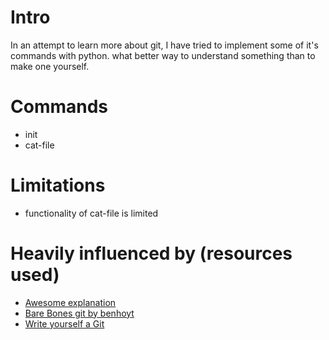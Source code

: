 # Intro
In an attempt to learn more about git, I have tried to implement some of it's commands with python.
what better way to understand something than to make one yourself.

# Commands
- init
- cat-file

# Limitations
- functionality of cat-file is limited

# Heavily influenced by (resources used)
- [Awesome explanation](https://www.youtube.com/watch?v=fCtZWGhQBvo) 
- [Bare Bones git by benhoyt](https://benhoyt.com/writings/pygit/)
- [Write yourself a Git](https://wyag.thb.lt/#org29d273c)